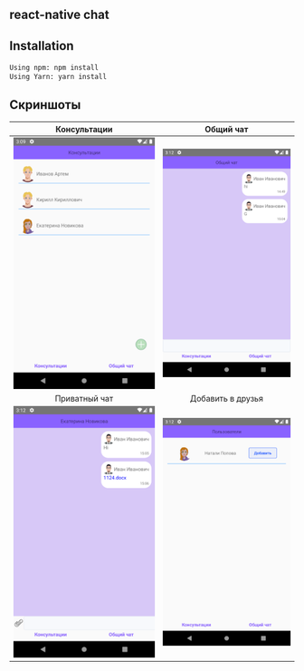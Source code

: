 ## react-native chat
## Installation
 ```
Using npm: npm install
Using Yarn: yarn install
 ```
 ## Скриншоты

|Консультации|Общий чат|
|:--:|:--:|
|![](https://github.com/Age1eSS-create/chat_mobile/blob/main/screenshots/1.png)|![](https://github.com/Age1eSS-create/chat_mobile/blob/main/screenshots/2.png)|
|Приватный чат|Добавить в друзья|
|![](https://github.com/Age1eSS-create/chat_mobile/blob/main/screenshots/3.png)|![](https://github.com/Age1eSS-create/chat_mobile/blob/main/screenshots/4.png)|
